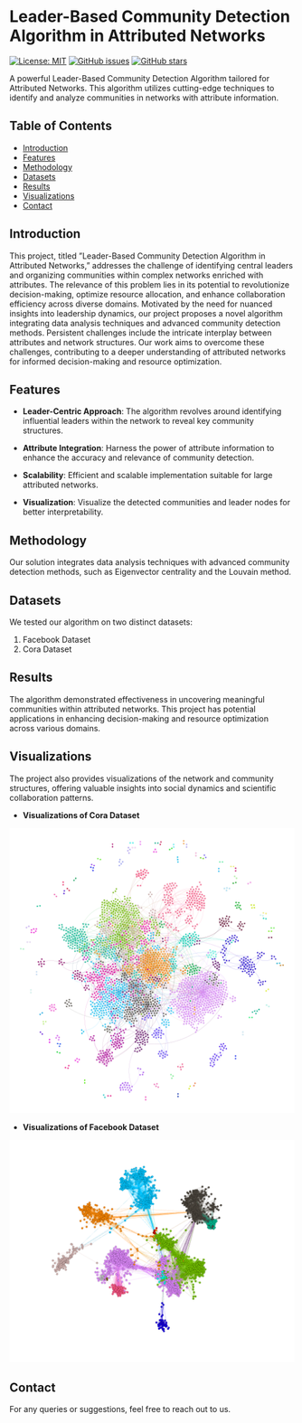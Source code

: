 # Leader-Based Community Detection Algorithm in Attributed Networks

[![License: MIT](https://img.shields.io/badge/License-MIT-yellow.svg)](https://opensource.org/licenses/MIT)
[![GitHub issues](https://img.shields.io/github/issues/deveshkumarvv/Leader-Based-Community-Detection-Algorithm-in-Attributed-Networks.svg)]([https://github.com/your-username/your-repository/issues](https://github.com/deveshkumarvv/Leader-Based-Community-Detection-Algorithm-in-Attributed-Networks/issues))
[![GitHub stars](https://img.shields.io/github/stars/deveshkumarvv/Leader-Based-Community-Detection-Algorithm-in-Attributed-Networks.svg)](https://github.com/deveshkumarvv/Leader-Based-Community-Detection-Algorithm-in-Attributed-Networks/stargazers)

A powerful Leader-Based Community Detection Algorithm tailored for Attributed Networks. This algorithm utilizes cutting-edge techniques to identify and analyze communities in networks with attribute information.

## Table of Contents

- [Introduction](#introduction)
- [Features](#features)
- [Methodology](#methodology)
- [Datasets](#datasets)
- [Results](#results)
- [Visualizations](#visualizations)
- [Contact](#contact)


## Introduction

This project, titled ”Leader-Based Community Detection Algorithm in Attributed Networks,” addresses the challenge of identifying central leaders and
organizing communities within complex networks enriched with attributes. The
relevance of this problem lies in its potential to revolutionize decision-making,
optimize resource allocation, and enhance collaboration efficiency across diverse
domains. Motivated by the need for nuanced insights into leadership dynamics,
our project proposes a novel algorithm integrating data analysis techniques and
advanced community detection methods. Persistent challenges include the intricate
interplay between attributes and network structures. Our work aims to
overcome these challenges, contributing to a deeper understanding of attributed
networks for informed decision-making and resource optimization.


## Features

- **Leader-Centric Approach**: The algorithm revolves around identifying influential leaders within the network to reveal key community structures.

- **Attribute Integration**: Harness the power of attribute information to enhance the accuracy and relevance of community detection.

- **Scalability**: Efficient and scalable implementation suitable for large attributed networks.

- **Visualization**: Visualize the detected communities and leader nodes for better interpretability.

## Methodology
Our solution integrates data analysis techniques with advanced community detection methods, such as Eigenvector centrality and the Louvain method.

## Datasets
We tested our algorithm on two distinct datasets:
1. Facebook Dataset
2. Cora Dataset

## Results
The algorithm demonstrated effectiveness in uncovering meaningful communities within attributed networks. This project has potential applications in enhancing decision-making and resource optimization across various domains.

## Visualizations
The project also provides visualizations of the network and community structures, offering valuable insights into social dynamics and scientific collaboration patterns.

- **Visualizations of Cora Dataset**

![Alt text](Visualisation/Cora/PIC2.png)


- **Visualizations of Facebook Dataset**
  
![Alt text](Visualisation/Facebook/output.png)


## Contact
For any queries or suggestions, feel free to reach out to us.
